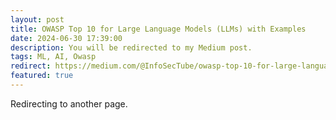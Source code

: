 ```yaml
---
layout: post
title: OWASP Top 10 for Large Language Models (LLMs) with Examples
date: 2024-06-30 17:39:00
description: You will be redirected to my Medium post.
tags: ML, AI, Owasp
redirect: https://medium.com/@InfoSecTube/owasp-top-10-for-large-language-models-llms-with-examples-a1de584ca54a
featured: true
---
```


Redirecting to another page.
